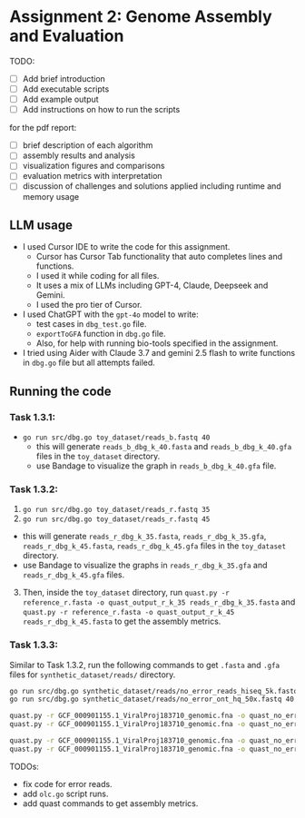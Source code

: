 # Assignment 2: Genome Assembly and Evaluation

TODO:
- [ ] Add brief introduction
- [ ] Add executable scripts 
- [ ] Add example output
- [ ] Add instructions on how to run the scripts

for the pdf report:
- [ ] brief description of each algorithm
- [ ] assembly results and analysis
- [ ] visualization figures and comparisons
- [ ] evaluation metrics with interpretation
- [ ] discussion of challenges and solutions applied including runtime and memory usage

## LLM usage

- I used Cursor IDE to write the code for this assignment.
  - Cursor has Cursor Tab functionality that auto completes lines and functions.
  - I used it while coding for all files.
  - It uses a mix of LLMs including GPT-4, Claude, Deepseek and Gemini.
  - I used the pro tier of Cursor.
- I used ChatGPT with the `gpt-4o` model to write:
  - test cases in `dbg_test.go` file.
  - `exportToGFA` function in `dbg.go` file.
  - Also, for help with running bio-tools specified in the assignment.
- I tried using Aider with Claude 3.7 and gemini 2.5 flash to write functions in `dbg.go` file but all attempts failed.


## Running the code

### Task 1.3.1:
- `go run src/dbg.go toy_dataset/reads_b.fastq 40`
  - this will generate `reads_b_dbg_k_40.fasta` and `reads_b_dbg_k_40.gfa` files in the `toy_dataset` directory.
  - use Bandage to visualize the graph in `reads_b_dbg_k_40.gfa` file.

### Task 1.3.2:
1. `go run src/dbg.go toy_dataset/reads_r.fastq 35`
2. `go run src/dbg.go toy_dataset/reads_r.fastq 45`
  - this will generate `reads_r_dbg_k_35.fasta`, `reads_r_dbg_k_35.gfa`, `reads_r_dbg_k_45.fasta`, `reads_r_dbg_k_45.gfa` files in the `toy_dataset` directory.
  - use Bandage to visualize the graphs in `reads_r_dbg_k_35.gfa` and `reads_r_dbg_k_45.gfa` files.
3. Then, inside the `toy_dataset` directory, run `quast.py -r reference_r.fasta -o quast_output_r_k_35 reads_r_dbg_k_35.fasta` and `quast.py -r reference_r.fasta -o quast_output_r_k_45 reads_r_dbg_k_45.fasta` to get the assembly metrics.

### Task 1.3.3:
Similar to Task 1.3.2, run the following commands to get `.fasta` and `.gfa` files for `synthetic_dataset/reads/` directory.
```bash
go run src/dbg.go synthetic_dataset/reads/no_error_reads_hiseq_5k.fastq 40
go run src/dbg.go synthetic_dataset/reads/no_error_ont_hq_50x.fastq 40
```
```bash
quast.py -r GCF_000901155.1_ViralProj183710_genomic.fna -o quast_no_error_reads_hiseq_5k_dbg_k_40 reads/no_error_reads_hiseq_5k_dbg_k_40.fasta
quast.py -r GCF_000901155.1_ViralProj183710_genomic.fna -o quast_no_error_ont_hq_50x_dbg_k_40 reads/no_error_ont_hq_50x_dbg_k_40.fasta

quast.py -r GCF_000901155.1_ViralProj183710_genomic.fna -o quast_no_error_reads_hiseq_5k_olc_40 reads/no_error_reads_hiseq_5k_olc_40.fasta
quast.py -r GCF_000901155.1_ViralProj183710_genomic.fna -o quast_no_error_ont_hq_50x_olc_40 reads/no_error_ont_hq_50x_olc_40.fasta
```

TODOs:
- fix code for error reads.
- add `olc.go` script runs.
- add quast commands to get assembly metrics.

